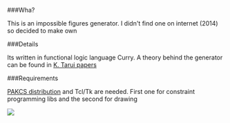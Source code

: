 ###Wha?

This is an impossible figures generator. I didn't find one on internet (2014) so decided to make own

###Details

Its written in functional logic language Curry. A theory behind the generator can be found in [K. Tarui papers](https://www.jstage.jst.go.jp/result?item1=8&word1=KENTO+TARUI)

###Requirements

[PAKCS distribution](http://www.informatik.uni-kiel.de/~pakcs/download.html) and Tcl/Tk are needed. First one for constraint programming libs and the second for drawing

![](http://dukzcry.cc/screencaps/proggies/impart.png)
